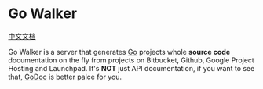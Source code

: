 Go Walker
========
[中文文档](README_ZH.md)

Go Walker is a server that generates <a target="_blank" href="http://golang.org/">Go</a> projects whole <b>source code</b> documentation on the fly from projects on Bitbucket, Github, Google Project Hosting and Launchpad. It's <b>NOT</b> just API documentation, if you want to see that, <a target="_blank" href="http://godoc.org/">GoDoc</a> is better palce for you.</p>